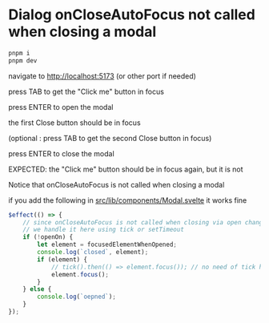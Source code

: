 # Dialog onCloseAutoFocus not called when closing a modal

```sh
pnpm i
pnpm dev
```

navigate to [http://localhost:5173](http://localhost:5173) (or other port if needed)

press TAB to get the "Click me" button in focus

press ENTER to open the modal

the first Close button should be in focus

(optional : press TAB to get the second Close button in focus)

press ENTER to close the modal

EXPECTED: the "Click me" button should be in focus again, but it is not

Notice that onCloseAutoFocus is not called when closing a modal

if you add the following in [src/lib/components/Modal.svelte](./src/lib/components/Modal.svelte) it works fine

```ts
$effect(() => {
	// since onCloseAutoFocus is not called when closing via open change
	// we handle it here using tick or setTimeout
	if (!openOn) {
		let element = focusedElementWhenOpened;
		console.log(`closed`, element);
		if (element) {
			// tick().then(() => element.focus()); // no need of tick here actually
			element.focus();
		}
	} else {
		console.log(`oepned`);
	}
});
```
